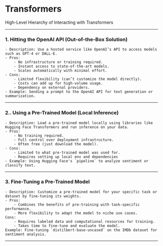 # Transformers

High-Level Hierarchy of Interacting with Transformers

---

### 1. Hitting the OpenAI API (Out-of-the-Box Solution)

    - Description: Use a hosted service like OpenAI’s API to access models such as GPT-4 or DALL·E.
    - Pros:
        - No infrastructure or training required.
        - Instant access to state-of-the-art models.
        - Scales automatically with minimal effort.
    - Cons:
        - Limited flexibility (can’t customize the model directly).
        - Costs can add up for high-volume usage.
        - Dependency on external providers.
    - Example: Sending a prompt to the OpenAI API for text generation or summarization.

---

### 2.. Using a Pre-Trained Model (Local Inference)

    - Description: Load a pre-trained model locally using libraries like Hugging Face Transformers and run inference on your data.
    - Pros:
        - No training required.
        - Full control over deployment infrastructure.
        - Often free (just download the model).
    - Cons:
        - Limited to what pre-trained model was used for.
        - Requires setting up local env and dependencies
    - Example: Using Hugging Face's `pipeline` to analyze sentiment or classify text.

---

### 3. Fine-Tuning a Pre-Trained Model

    - Description: Customize a pre-trained model for your specific task or dataset by fine-tuning its weights.
    - Pros:
        - Combines the benefits of pre-training with task-specific performance.
        - More flexibility to adapt the model to niche use cases.
    Cons:
        - Requires labeled data and computational resources for training.
        - Takes time to fine-tune and evaluate the model.
    Example: Fine-tuning `distilbert-base-uncased` on the IMDb dataset for sentiment analysis.

---
